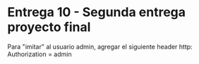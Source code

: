 # Entrega 10 - Segunda entrega proyecto final

Para "imitar" al usuario admin, agregar el siguiente header http: Authorization = admin
